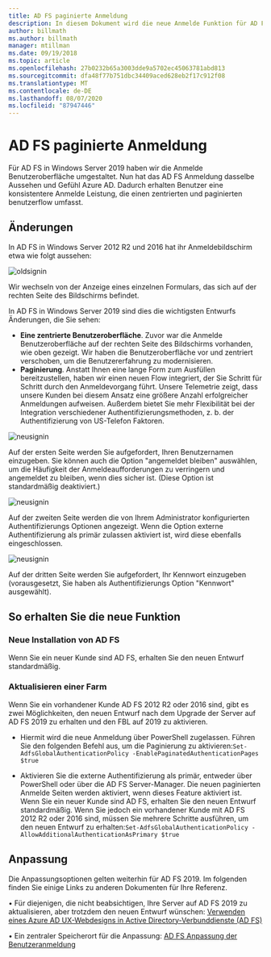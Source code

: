 ```yaml
---
title: AD FS paginierte Anmeldung
description: In diesem Dokument wird die neue Anmelde Funktion für AD FS 2019 beschrieben.
author: billmath
ms.author: billmath
manager: mtillman
ms.date: 09/19/2018
ms.topic: article
ms.openlocfilehash: 27b0232b65a3003dde9a5702ec45063781abd813
ms.sourcegitcommit: dfa48f77b751dbc34409aced628eb2f17c912f08
ms.translationtype: MT
ms.contentlocale: de-DE
ms.lasthandoff: 08/07/2020
ms.locfileid: "87947446"
---
```

# <a name="ad-fs-paginated-sign-in"></a>AD FS paginierte Anmeldung


Für AD FS in Windows Server 2019 haben wir die Anmelde Benutzeroberfläche umgestaltet.  Nun hat das AD FS Anmeldung dasselbe Aussehen und Gefühl Azure AD.  Dadurch erhalten Benutzer eine konsistentere Anmelde Leistung, die einen zentrierten und paginierten benutzerflow umfasst.

## <a name="whats-changing"></a>Änderungen
In AD FS in Windows Server 2012 R2 und 2016 hat ihr Anmeldebildschirm etwa wie folgt aussehen:

![oldsignin](media/AD-FS-paginated-sign-in/signin1.png)

Wir wechseln von der Anzeige eines einzelnen Formulars, das sich auf der rechten Seite des Bildschirms befindet.

In AD FS in Windows Server 2019 sind dies die wichtigsten Entwurfs Änderungen, die Sie sehen:


- **Eine zentrierte Benutzeroberfläche**. Zuvor war die Anmelde Benutzeroberfläche auf der rechten Seite des Bildschirms vorhanden, wie oben gezeigt. Wir haben die Benutzeroberfläche vor und zentriert verschoben, um die Benutzererfahrung zu modernisieren.
- **Paginierung**. Anstatt Ihnen eine lange Form zum Ausfüllen bereitzustellen, haben wir einen neuen Flow integriert, der Sie Schritt für Schritt durch den Anmeldevorgang führt. Unsere Telemetrie zeigt, dass unsere Kunden bei diesem Ansatz eine größere Anzahl erfolgreicher Anmeldungen aufweisen. Außerdem bietet Sie mehr Flexibilität bei der Integration verschiedener Authentifizierungsmethoden, z. b. der Authentifizierung von US-Telefon Faktoren.

![neusignin](media/AD-FS-paginated-sign-in/signin2.png)

Auf der ersten Seite werden Sie aufgefordert, Ihren Benutzernamen einzugeben. Sie können auch die Option "angemeldet bleiben" auswählen, um die Häufigkeit der Anmeldeaufforderungen zu verringern und angemeldet zu bleiben, wenn dies sicher ist. (Diese Option ist standardmäßig deaktiviert.)

![neusignin](media/AD-FS-paginated-sign-in/signin3.png)

Auf der zweiten Seite werden die von Ihrem Administrator konfigurierten Authentifizierungs Optionen angezeigt. Wenn die Option externe Authentifizierung als primär zulassen aktiviert ist, wird diese ebenfalls eingeschlossen.

![neusignin](media/AD-FS-paginated-sign-in/signin4.png)

Auf der dritten Seite werden Sie aufgefordert, Ihr Kennwort einzugeben (vorausgesetzt, Sie haben als Authentifizierungs Option "Kennwort" ausgewählt).

## <a name="how-to-get-the-new-experience"></a>So erhalten Sie die neue Funktion

### <a name="new-installation-of-ad-fs"></a>Neue Installation von AD FS
Wenn Sie ein neuer Kunde sind AD FS, erhalten Sie den neuen Entwurf standardmäßig.

### <a name="upgrading-a-farm"></a>Aktualisieren einer Farm
Wenn Sie ein vorhandener Kunde AD FS 2012 R2 oder 2016 sind, gibt es zwei Möglichkeiten, den neuen Entwurf nach dem Upgrade der Server auf AD FS 2019 zu erhalten und den FBL auf 2019 zu aktivieren.

- Hiermit wird die neue Anmeldung über PowerShell zugelassen. Führen Sie den folgenden Befehl aus, um die Paginierung zu aktivieren:``Set-AdfsGlobalAuthenticationPolicy -EnablePaginatedAuthenticationPages $true``

 - Aktivieren Sie die externe Authentifizierung als primär, entweder über PowerShell oder über die AD FS Server-Manager. Die neuen paginierten Anmelde Seiten werden aktiviert, wenn dieses Feature aktiviert ist.
Wenn Sie ein neuer Kunde sind AD FS, erhalten Sie den neuen Entwurf standardmäßig. Wenn Sie jedoch ein vorhandener Kunde mit AD FS 2012 R2 oder 2016 sind, müssen Sie mehrere Schritte ausführen, um den neuen Entwurf zu erhalten:``Set-AdfsGlobalAuthenticationPolicy -AllowAdditionalAuthenticationAsPrimary $true``

## <a name="customization"></a>Anpassung
Die Anpassungsoptionen gelten weiterhin für AD FS 2019.
Im folgenden finden Sie einige Links zu anderen Dokumenten für Ihre Referenz.

• Für diejenigen, die nicht beabsichtigen, Ihre Server auf AD FS 2019 zu aktualisieren, aber trotzdem den neuen Entwurf wünschen: [Verwenden eines Azure AD UX-Webdesigns in Active Directory-Verbunddienste (AD FS)](azure-ux-web-theme-in-ad-fs.md)

• Ein zentraler Speicherort für die Anpassung: [AD FS Anpassung der Benutzeranmeldung](ad-fs-user-sign-in-customization.md)
